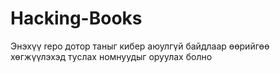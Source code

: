 # Hacking-Books
Энэхүү repo дотор таныг кибер аюулгүй байдлаар өөрийгөө хөгжүүлэхэд туслах номнуудыг оруулах болно
